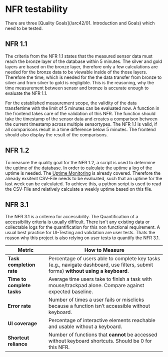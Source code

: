 # NFR testability
There are three [Quality Goals](/arc42/01. Introduction and Goals) which need to be tested.

## NFR 1.1 
The criteria from the NFR 1.1 states that the measured sensor data must reach the bronze layer of the database within 5 minutes.
The silver and gold layers are based on the bronze layer, therefore only a few calculations are needed for the bronze data to be viewable inside of the those layers.
Therefore the time, which is needed for the the data transfer from bronze to silver and from silver to gold is negligible.
This is the reasoning, why the time measurement between sensor and bronze is  accurate enough to evaluate the NFR 1.1.

For the established measurement scope, the validity of the data transfertime with the limit of 5 minutes can be evaluated now.
A function in the frontend takes care of the validation of this NFR.
The function should take the timestamp of the sensor data and creates a comparison between the current timestamp across multiple sensortypes.
The NFR 1.1 is valid, if all comparisons result in a time difference below 5 minutes.
The frontend should also display the result of the comparisons.

## NFR 1.2
To measure the quality goal for the NFR 1.2, a script is used to determine the uptime of the database.
In order to calculate the uptime a log of the uptime is needed. The [Uptime Monitoring](/indepth/uptime-monitoring) is already covered.
Therefore the already exsitent CSV-File needs to be evaluated, such that an uptime for the last week can be calculated.
To achieve this, a python script is used to read the CSV-File and relatively calculate a weekly uptime based on this file.

## NFR 3.1
The NFR 3.1 is a criterea for accessibility. The Quantification of a accessibility criteria is usually difficult.
There isn't any existing data or collectable logs for the quantification for this non functional requirement.
A usual best practice for UI-Testing and validation are user tests.
Thats the reason why this project is also relying on user tests to quantify the NFR 3.1.

| Metric                     | How to Measure                                                                                                                     |
| -------------------------- | ---------------------------------------------------------------------------------------------------------------------------------- |
| **Task completion rate**   | Percentage of users able to complete key tasks (e.g., navigate dashboard, use filters, submit forms) **without using a keyboard**. |
| **Time to complete tasks** | Average time users take to finish a task with mouse/trackpad alone. Compare against expected baseline.                             |
| **Error rate**             | Number of times a user fails or misclicks because a function isn’t accessible without keyboard.                                    |
| **UI coverage**            | Percentage of interactive elements reachable and usable without a keyboard.                                                        |
| **Shortcut reliance**      | Number of functions that **cannot** be accessed without keyboard shortcuts. Should be 0 for this NFR.                              |
